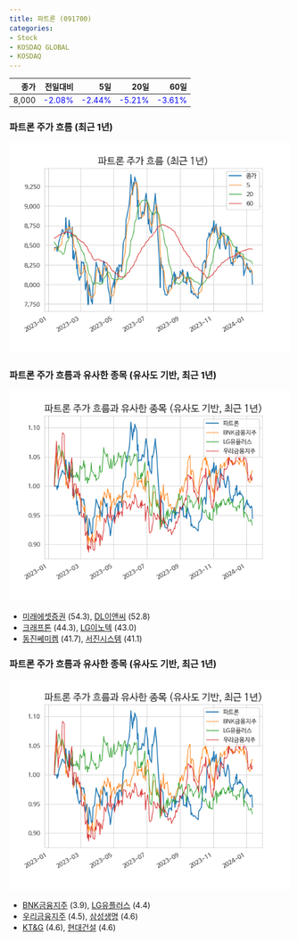 ```yaml
---
title: 파트론 (091700)
categories:
- Stock
- KOSDAQ GLOBAL
- KOSDAQ
---
```


|종가|전일대비|5일|20일|60일|
|---:|-------:|--:|---:|---:|
|8,000|<span style="color: blue">-2.08%</span>|<span style="color: blue">-2.44%</span>|<span style="color: blue">-5.21%</span>|<span style="color: blue">-3.61%</span>|

<!-- more -->
### 파트론 주가 흐름 (최근 1년)
![091700](/assets/images/stock/091700.png)


### 파트론 주가 흐름과 유사한 종목 (유사도 기반, 최근 1년)
![091700](/assets/images/stock/091700_sim.png)

- [미래에셋증권](/006800/) (54.3), [DL이앤씨](/375500/) (52.8)
- [크래프톤](/259960/) (44.3), [LG이노텍](/011070/) (43.0)
- [동진쎄미켐](/005290/) (41.7), [서진시스템](/178320/) (41.1)


### 파트론 주가 흐름과 유사한 종목 (유사도 기반, 최근 1년)
![091700](/assets/images/stock/091700_sim.png)

- [BNK금융지주](/138930/) (3.9), [LG유플러스](/032640/) (4.4)
- [우리금융지주](/316140/) (4.5), [삼성생명](/032830/) (4.6)
- [KT&G](/033780/) (4.6), [현대건설](/000720/) (4.6)